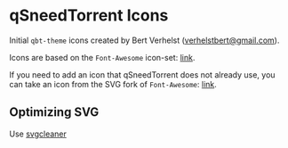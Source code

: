 # qSneedTorrent Icons

Initial `qbt-theme` icons created by Bert Verhelst (<verhelstbert@gmail.com>).

Icons are based on the `Font-Awesome` icon-set: [link](http://fontawesome.io/icons/).

If you need to add an icon that qSneedTorrent does not already use, you can take an icon from the SVG fork of `Font-Awesome`: [link](https://github.com/encharm/Font-Awesome-SVG-PNG).


## Optimizing SVG

Use [svgcleaner](https://github.com/RazrFalcon/svgcleaner)
